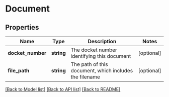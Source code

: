 # Document

## Properties
Name | Type | Description | Notes
------------ | ------------- | ------------- | -------------
**docket_number** | **string** | The docket number identifying this document | [optional] 
**file_path** | **string** | The path of this document, which includes the filename | [optional] 

[[Back to Model list]](../README.md#documentation-for-models) [[Back to API list]](../README.md#documentation-for-api-endpoints) [[Back to README]](../README.md)


